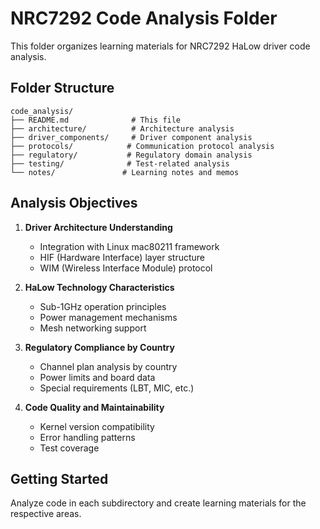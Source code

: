 # NRC7292 Code Analysis Folder

This folder organizes learning materials for NRC7292 HaLow driver code analysis.

## Folder Structure

```
code_analysis/
├── README.md              # This file
├── architecture/          # Architecture analysis
├── driver_components/     # Driver component analysis
├── protocols/            # Communication protocol analysis
├── regulatory/           # Regulatory domain analysis
├── testing/              # Test-related analysis
└── notes/               # Learning notes and memos
```

## Analysis Objectives

1. **Driver Architecture Understanding**
   - Integration with Linux mac80211 framework
   - HIF (Hardware Interface) layer structure
   - WIM (Wireless Interface Module) protocol

2. **HaLow Technology Characteristics**
   - Sub-1GHz operation principles
   - Power management mechanisms
   - Mesh networking support

3. **Regulatory Compliance by Country**
   - Channel plan analysis by country
   - Power limits and board data
   - Special requirements (LBT, MIC, etc.)

4. **Code Quality and Maintainability**
   - Kernel version compatibility
   - Error handling patterns
   - Test coverage

## Getting Started

Analyze code in each subdirectory and create learning materials for the respective areas.